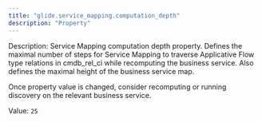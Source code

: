 ```yaml
---
title: "glide.service_mapping.computation_depth"
description: "Property"
---
```


Description: Service Mapping computation depth property.
Defines the maximal number of steps for Service Mapping to traverse Applicative Flow type relations in cmdb_rel_ci while recomputing the business service.
Also defines the maximal height of the business service map.

Once property value is changed, consider recomputing or running discovery on the relevant business service.

Value: `25`